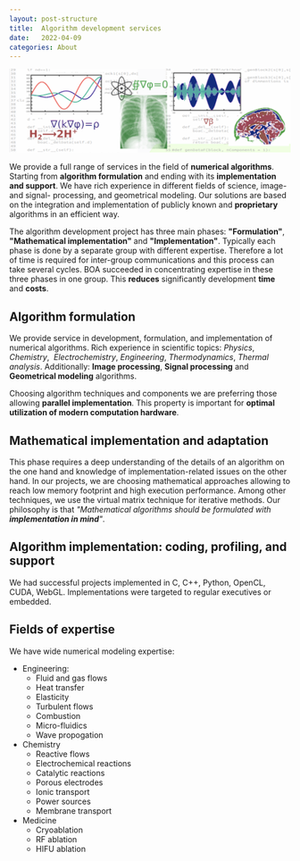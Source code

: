 ```yaml
---
layout: post-structure
title:  Algorithm development services
date:   2022-04-09 
categories: About
---
```


![Service](/pics/drawingS.png)

We provide a full range of services in the field of __numerical algorithms__. Starting
from __algorithm formulation__ and ending with its __implementation and support__. 
We have rich experience in different fields of science, image- and signal- processing, 
and geometrical modeling. Our solutions are based on the integration and implementation 
of publicly known and __proprietary__ algorithms in an efficient way.

The algorithm development project has three main phases: __"Formulation"__, 
__"Mathematical implementation"__ and __"Implementation"__. Typically each phase is done by a separate 
group with different expertise. Therefore a lot of time is required for
inter-group communications and this process can take several cycles. BOA succeeded in concentrating 
expertise in these three phases in one group. This __reduces__ significantly development 
__time__ and __costs__.

## Algorithm formulation

We provide service in development, formulation, and implementation of numerical algorithms. 
Rich experience in scientific topics: _Physics_, _Chemistry_,  _Electrochemistry_, _Engineering_, _Thermodynamics_, _Thermal analysis_.
Additionally: __Image processing__, __Signal processing__ and __Geometrical modeling__ algorithms.

Choosing algorithm techniques and components we are preferring those allowing __parallel implementation__. 
This property is important for __optimal utilization of modern computation hardware__. 

## Mathematical implementation and adaptation 

This phase requires a deep understanding of the details of an algorithm on the one hand and knowledge of implementation-related issues on the other hand. In our projects, we are choosing
mathematical approaches allowing to reach low memory footprint and high execution performance.
Among other techniques, we use the virtual matrix technique for iterative methods. 
Our philosophy is that _"Mathematical algorithms should be formulated with __implementation in mind__"_.

## Algorithm implementation: coding, profiling, and support 

We had successful projects implemented in C, C++, Python, OpenCL, CUDA, WebGL. 
Implementations were targeted to regular executives or embedded.

## Fields of expertise

We have wide numerical modeling expertise:

+ Engineering:
  - Fluid and gas flows
  - Heat transfer
  - Elasticity
  - Turbulent flows
  - Combustion
  - Micro-fluidics
  - Wave propogation
+ Chemistry
  - Reactive flows
  - Electrochemical reactions
  - Catalytic reactions
  - Porous electrodes
  - Ionic transport
  - Power sources
  - Membrane transport
+ Medicine
  - Cryoablation
  - RF ablation
  - HIFU ablation



